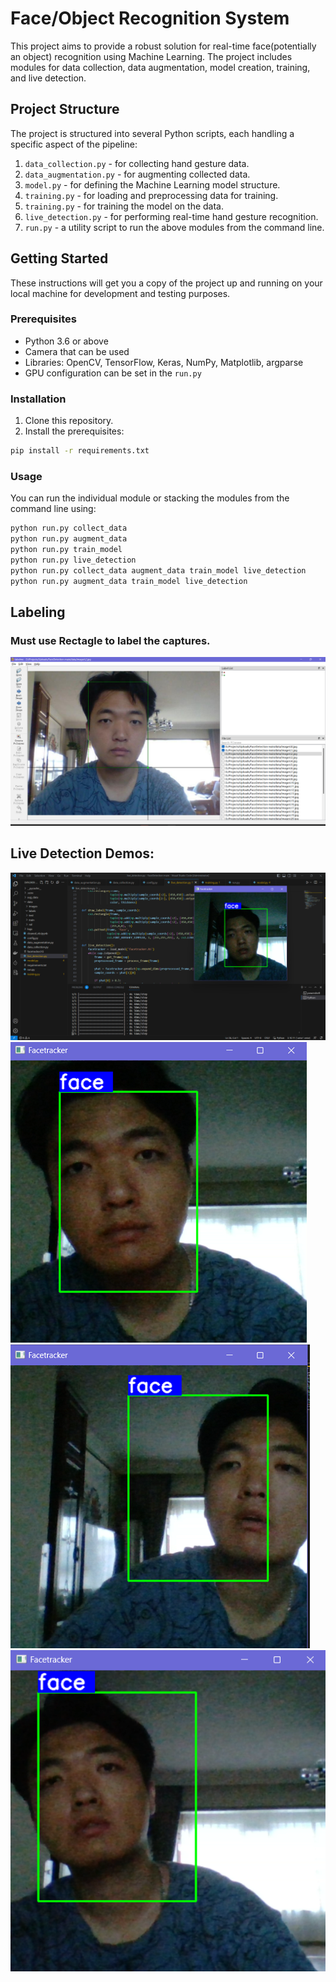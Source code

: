 # Face/Object Recognition System

This project aims to provide a robust solution for real-time face(potentially an object) recognition using Machine Learning. The project includes modules for data collection, data augmentation, model creation, training, and live detection.

## Project Structure

The project is structured into several Python scripts, each handling a specific aspect of the pipeline:

1. `data_collection.py` - for collecting hand gesture data.
2. `data_augmentation.py` - for augmenting collected data.
3. `model.py` - for defining the Machine Learning model structure.
4. `training.py` - for loading and preprocessing data for training.
5. `training.py` - for training the model on the data.
6. `live_detection.py` - for performing real-time hand gesture recognition.  
7. `run.py` - a utility script to run the above modules from the command line.

## Getting Started

These instructions will get you a copy of the project up and running on your local machine for development and testing purposes.

### Prerequisites

- Python 3.6 or above
- Camera that can be used
- Libraries: OpenCV, TensorFlow, Keras, NumPy, Matplotlib, argparse
- GPU configuration can be set in the `run.py`

### Installation

1. Clone this repository.  
2. Install the prerequisites:  
```bash
pip install -r requirements.txt
```
### Usage  
You can run the individual module or stacking the modules from the command line using:  
```bash
python run.py collect_data
python run.py augment_data
python run.py train_model
python run.py live_detection
python run.py collect_data augment_data train_model live_detection
python run.py augment_data train_model live_detection
```
## Labeling  
### Must use Rectagle to label the captures.  

![Example Image](./demos/labeling.png)  

## Live Detection Demos:  

![demo1](./demos/1.png)  
![demo1](./demos/2.png)  
![demo1](./demos/3.png)  
![demo1](./demos/4.png)  









